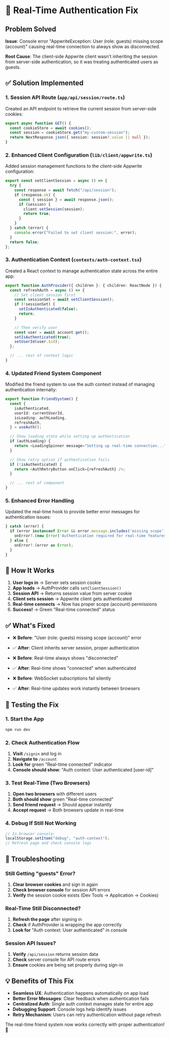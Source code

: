 # 🔧 Real-Time Authentication Fix

## Problem Solved

**Issue**: Console error "AppwriteException: User (role: guests) missing scope (account)" causing real-time connection to always show as disconnected.

**Root Cause**: The client-side Appwrite client wasn't inheriting the session from server-side authentication, so it was treating authenticated users as guests.

## ✅ Solution Implemented

### 1. Session API Route (`app/api/session/route.ts`)

Created an API endpoint to retrieve the current session from server-side cookies:

```typescript
export async function GET() {
  const cookieStore = await cookies();
  const session = cookieStore.get("my-custom-session");
  return NextResponse.json({ session: session?.value || null });
}
```

### 2. Enhanced Client Configuration (`lib/client/appwrite.ts`)

Added session management functions to the client-side Appwrite configuration:

```typescript
export const setClientSession = async () => {
  try {
    const response = await fetch("/api/session");
    if (response.ok) {
      const { session } = await response.json();
      if (session) {
        client.setSession(session);
        return true;
      }
    }
  } catch (error) {
    console.error("Failed to set client session:", error);
  }
  return false;
};
```

### 3. Authentication Context (`contexts/auth-context.tsx`)

Created a React context to manage authentication state across the entire app:

```typescript
export function AuthProvider({ children }: { children: ReactNode }) {
  const refreshAuth = async () => {
    // Set client session first
    const sessionSet = await setClientSession();
    if (!sessionSet) {
      setIsAuthenticated(false);
      return;
    }

    // Then verify user
    const user = await account.get();
    setIsAuthenticated(true);
    setUserId(user.$id);
  };

  // ... rest of context logic
}
```

### 4. Updated Friend System Component

Modified the friend system to use the auth context instead of managing authentication internally:

```typescript
export function FriendSystem() {
  const {
    isAuthenticated,
    userId: currentUserId,
    isLoading: authLoading,
    refreshAuth,
  } = useAuth();

  // Show loading state while setting up authentication
  if (authLoading) {
    return <LoadingSpinner message="Setting up real-time connection..." />;
  }

  // Show retry option if authentication fails
  if (!isAuthenticated) {
    return <AuthRetryButton onClick={refreshAuth} />;
  }

  // ... rest of component
}
```

### 5. Enhanced Error Handling

Updated the real-time hook to provide better error messages for authentication issues:

```typescript
} catch (error) {
  if (error instanceof Error && error.message.includes('missing scope')) {
    onError?.(new Error('Authentication required for real-time features. Please refresh the page.'));
  } else {
    onError?.(error as Error);
  }
}
```

## 🎯 How It Works

1. **User logs in** → Server sets session cookie
2. **App loads** → AuthProvider calls `setClientSession()`
3. **Session API** → Returns session value from server cookie
4. **Client sets session** → Appwrite client gets authenticated
5. **Real-time connects** → Now has proper scope (account) permissions
6. **Success!** → Green "Real-time connected" status

## ✅ What's Fixed

- ❌ **Before**: "User (role: guests) missing scope (account)" error
- ✅ **After**: Client inherits server session, proper authentication

- ❌ **Before**: Real-time always shows "disconnected"
- ✅ **After**: Real-time shows "connected" when authenticated

- ❌ **Before**: WebSocket subscriptions fail silently
- ✅ **After**: Real-time updates work instantly between browsers

## 🧪 Testing the Fix

### 1. Start the App

```bash
npm run dev
```

### 2. Check Authentication Flow

1. **Visit** `/signin` and log in
2. **Navigate to** `/account`
3. **Look for** green "Real-time connected" indicator
4. **Console should show**: "Auth context: User authenticated [user-id]"

### 3. Test Real-Time (Two Browsers)

1. **Open two browsers** with different users
2. **Both should show** green "Real-time connected"
3. **Send friend request** → Should appear instantly
4. **Accept request** → Both browsers update in real-time

### 4. Debug If Still Not Working

```javascript
// In browser console:
localStorage.setItem("debug", "auth-context");
// Refresh page and check console logs
```

## 🔧 Troubleshooting

### Still Getting "guests" Error?

1. **Clear browser cookies** and sign in again
2. **Check browser console** for session API errors
3. **Verify** the session cookie exists (Dev Tools → Application → Cookies)

### Real-Time Still Disconnected?

1. **Refresh the page** after signing in
2. **Check** if AuthProvider is wrapping the app correctly
3. **Look for** "Auth context: User authenticated" in console

### Session API Issues?

1. **Verify** `/api/session` returns session data
2. **Check** server console for API route errors
3. **Ensure** cookies are being set properly during sign-in

## 💡 Benefits of This Fix

- **Seamless UX**: Authentication happens automatically on app load
- **Better Error Messages**: Clear feedback when authentication fails
- **Centralized Auth**: Single auth context manages state for entire app
- **Debugging Support**: Console logs help identify issues
- **Retry Mechanism**: Users can retry authentication without page refresh

The real-time friend system now works correctly with proper authentication! 🎉
